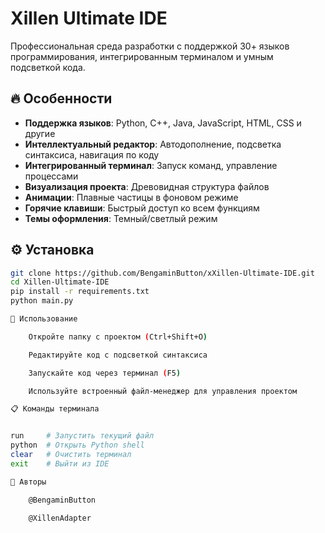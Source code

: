 # Xillen Ultimate IDE

Профессиональная среда разработки с поддержкой 30+ языков программирования, интегрированным терминалом и умным подсветкой кода.

## 🔥 Особенности
- **Поддержка языков**: Python, C++, Java, JavaScript, HTML, CSS и другие
- **Интеллектуальный редактор**: Автодополнение, подсветка синтаксиса, навигация по коду
- **Интегрированный терминал**: Запуск команд, управление процессами
- **Визуализация проекта**: Древовидная структура файлов
- **Анимации**: Плавные частицы в фоновом режиме
- **Горячие клавиши**: Быстрый доступ ко всем функциям
- **Темы оформления**: Темный/светлый режим

## ⚙️ Установка
```bash
git clone https://github.com/BengaminButton/xXillen-Ultimate-IDE.git
cd Xillen-Ultimate-IDE
pip install -r requirements.txt
python main.py

🚀 Использование

    Откройте папку с проектом (Ctrl+Shift+O)

    Редактируйте код с подсветкой синтаксиса

    Запускайте код через терминал (F5)

    Используйте встроенный файл-менеджер для управления проектом

📋 Команды терминала


run     # Запустить текущий файл
python  # Открыть Python shell
clear   # Очистить терминал
exit    # Выйти из IDE

👥 Авторы

    @BengaminButton

    @XillenAdapter
